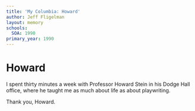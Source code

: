 ```yaml
---
title: 'My Columbia: Howard'
author: Jeff Fligelman
layout: memory
schools:
  SOA: 1990
primary_year: 1990
---
```

# Howard

I spent thirty minutes a week with Professor Howard Stein in his Dodge Hall office, where he taught me as much about life as about playwriting.

Thank you, Howard.
